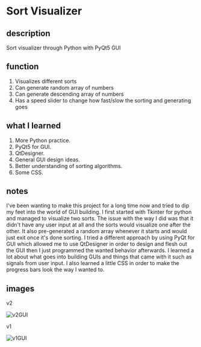 # Sort Visualizer

## description
Sort visualizer through Python with PyQt5 GUI

## function

1. Visualizes different sorts
2. Can generate random array of numbers
3. Can generate descending array of numbers
4. Has a speed slider to change how fast/slow the sorting and generating goes

## what I learned

1. More Python practice.
2. PyQt5 for GUI.
3. QtDesigner.
4. General GUI design ideas.
5. Better understanding of sorting algorithms.
6. Some CSS.

## notes

I've been wanting to make this project for a long time now and tried to dip my feet into the world of GUI building. I first started with Tkinter for python and managed to visualize two sorts. The issue with the way I did was that it didn't have any user input at all and the sorts would visualize one after the other. It also pre-generated a random array whenever it starts and would just exit once it's done sorting. I tried a different approach by using PyQt for GUI which allowed me to use QtDesigner in order to design and flesh out the GUI then I just programmed the wanted behavior afterwards. I learned a lot about what goes into building GUIs and things that came with it such as signals from user input. I also learned a little CSS in order to make the progress bars look the way I wanted to.

## images
v2

![v2GUI](https://cdn.discordapp.com/attachments/563284597488615434/711038707875971073/unknown.png)

v1

![v1GUI](https://cdn.discordapp.com/attachments/563284597488615434/711039035015168070/unknown.png)
